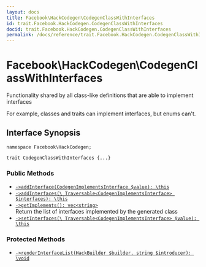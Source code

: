 ```yaml
---
layout: docs
title: Facebook\HackCodegen\CodegenClassWithInterfaces
id: trait.Facebook.HackCodegen.CodegenClassWithInterfaces
docid: trait.Facebook.HackCodegen.CodegenClassWithInterfaces
permalink: /docs/reference/trait.Facebook.HackCodegen.CodegenClassWithInterfaces/
---
```

# Facebook\\HackCodegen\\CodegenClassWithInterfaces




Functionality shared by all class-like definitions that are able to
implement interfaces




For example, classes and traits can implement interfaces, but enums
can't.




## Interface Synopsis




``` Hack
namespace Facebook\HackCodegen;

trait CodegenClassWithInterfaces {...}
```




### Public Methods




+ [` ->addInterface(CodegenImplementsInterface $value): \this `](<trait.Facebook.HackCodegen.CodegenClassWithInterfaces.addInterface.md>)
+ [` ->addInterfaces(\ Traversable<CodegenImplementsInterface> $interfaces): \this `](<trait.Facebook.HackCodegen.CodegenClassWithInterfaces.addInterfaces.md>)
+ [` ->getImplements(): vec<string> `](<trait.Facebook.HackCodegen.CodegenClassWithInterfaces.getImplements.md>)\
  Return the list of interfaces implemented by the generated class
+ [` ->setInterfaces(\ Traversable<CodegenImplementsInterface> $value): \this `](<trait.Facebook.HackCodegen.CodegenClassWithInterfaces.setInterfaces.md>)







### Protected Methods




* [` ->renderInterfaceList(HackBuilder $builder, string $introducer): \void `](<trait.Facebook.HackCodegen.CodegenClassWithInterfaces.renderInterfaceList.md>)